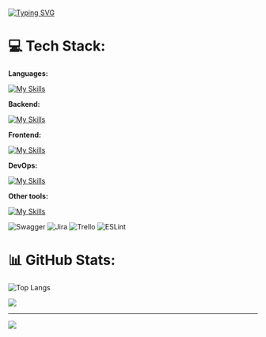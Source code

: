 
#
<a href="https://git.io/typing-svg"><img src="https://readme-typing-svg.demolab.com?font=Abel&size=25&pause=1000&color=9745F5&width=500&lines=Hello%2C+this+is+Dan%C6%8E%2C+Welcome+to+my+Github+page;Have+a+wonderful+day+%3A)" alt="Typing SVG" /></a>
# 💻 Tech Stack:
**Languages:**

[![My Skills](https://skillicons.dev/icons?i=ts,js,java,py,bash&perline=8)](https://skillicons.dev)

**Backend:**  

[![My Skills](https://skillicons.dev/icons?i=spring,prisma,sequelize,selenium,hibernate,postgres,mysql,mongodb,redis,supabase,deno,nodejs,nginx,express,grafana&perline=8)](https://skillicons.dev)

**Frontend:** 

[![My Skills](https://skillicons.dev/icons?i=svelte,angular,bootstrap,html,css&perline=8)](https://skillicons.dev)

**DevOps:**

 [![My Skills](https://skillicons.dev/icons?i=docker,kubernetes,heroku&perline=8)](https://skillicons.dev)

**Other tools:** 

[![My Skills](https://skillicons.dev/icons?i=vscode,idea,postman,arduino&perline=8)](https://skillicons.dev)

![Swagger](https://img.shields.io/badge/-Swagger-%23Clojure?style=for-the-badge&logo=swagger&logoColor=white) ![Jira](https://img.shields.io/badge/jira-%230A0FFF.svg?style=for-the-badge&logo=jira&logoColor=white) ![Trello](https://img.shields.io/badge/Trello-%23026AA7.svg?style=for-the-badge&logo=Trello&logoColor=white) ![ESLint](https://img.shields.io/badge/ESLint-4B3263?style=for-the-badge&logo=eslint&logoColor=white)


# 📊 GitHub Stats:
![Top Langs](https://github-readme-stats-nk7p.vercel.app/api/top-langs/?username=dane4&layout=compact&theme=midnight-purple&hide_border=false&exclude_repo=github-readme-stats,ezd,Pys,BKW)

![](https://github-readme-streak-stats.herokuapp.com/?user=dane4&theme=midnight-purple&hide_border=false)<br/>

---
[![](https://visitcount.itsvg.in/api?id=dane4&icon=5&color=12)](https://visitcount.itsvg.in)



